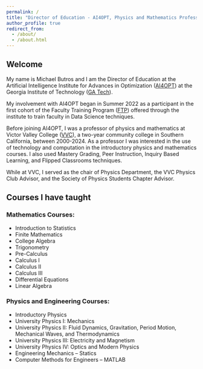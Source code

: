 ```yaml
---
permalink: /
title: "Director of Education - AI4OPT, Physics and Mathematics Professor, and Lifelong Learner"
author_profile: true
redirect_from: 
  - /about/
  - /about.html
---
```


## Welcome

My name is Michael Butros and I am the Director of Education at the Artificial Intelligence Institute for Advances in Optimization ([AI4OPT](https://www.ai4opt.org)) at the Georgia Institute of Technology ([GA Tech](https://www.gatech.edu)).

My involvement with AI4OPT began in Summer 2022 as a participant in the first cohort of the Faculty Training Program ([FTP](https://www.ai4opt.org/education/faculty-training)) offered through the institute to train faculty in Data Science techniques.

Before joining AI4OPT, I was a professor of physics and mathematics at Victor Valley College ([VVC](http://www.vvc.edu)), a two-year community college in Southern California, between 2000-2024. As a professor I was interested in the use of technology and computation in the introductory physics and mathematics courses.  I also used Mastery Grading, Peer Instruction, Inquiry Based Learning, and Flipped Classrooms techniques.  

While at VVC, I served as the chair of Physics Department, the VVC Physics Club Advisor, and the Society of Physics Students Chapter Advisor.

## Courses I have taught
### Mathematics Courses:
- Introduction to Statistics 
- Finite Mathematics
- College Algebra
- Trigonometry
- Pre-Calculus
- Calculus I 
- Calculus II
- Calculus III 
- Differential Equations
- Linear Algebra

### Physics and Engineering Courses:
- Introductory Physics
- University Physics I:  Mechanics
- University Physics II: Fluid Dynamics, Gravitation, Period Motion, Mechanical Waves, and Thermodynamics
- University Physics III: Electricity and Magnetism
- University Physics IV: Optics and Modern Physics
- Engineering Mechanics – Statics
- Computer Methods for Engineers – MATLAB
